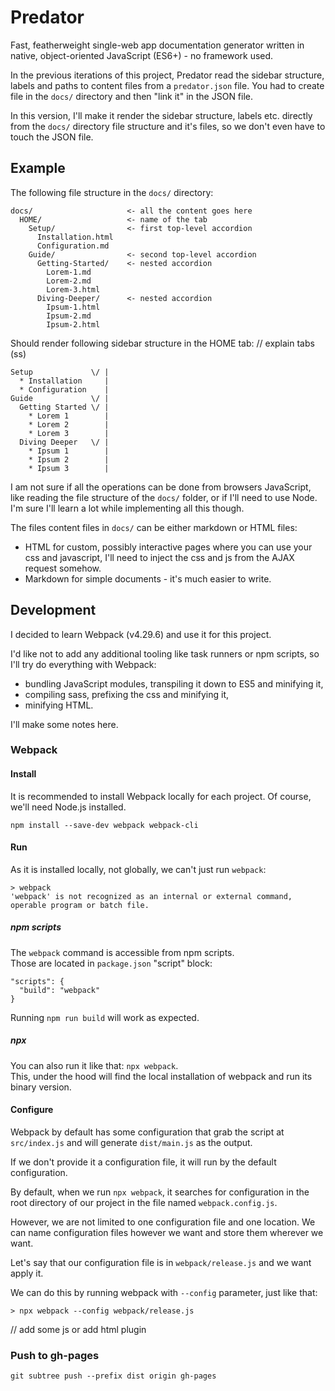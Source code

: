 # Predator
Fast, featherweight single-web app documentation generator written in native, object-oriented JavaScript (ES6+) - no framework used.   
     
In the previous iterations of this project, Predator read the sidebar structure, labels and paths to content files from a `predator.json` file. You had to create file in the `docs/` directory and then "link it" in the JSON file.   
    
In this version, I'll make it render the sidebar structure, labels etc. directly from the `docs/` directory file structure and it's files, so we don't even have to touch the JSON file.   

## Example
The following file structure in the `docs/` directory:
```
docs/                     <- all the content goes here        
  HOME/                   <- name of the tab
    Setup/                <- first top-level accordion
      Installation.html
      Configuration.md
    Guide/                <- second top-level accordion
      Getting-Started/    <- nested accordion
        Lorem-1.md
        Lorem-2.md
        Lorem-3.html
      Diving-Deeper/      <- nested accordion
        Ipsum-1.html
        Ipsum-2.md
        Ipsum-2.html
```
Should render following sidebar structure in the HOME tab: // explain tabs (ss)
```
Setup             \/ |
  * Installation     |
  * Configuration    |
Guide             \/ |
  Getting Started \/ |
    * Lorem 1        |
    * Lorem 2        |
    * Lorem 3        |
  Diving Deeper   \/ |
    * Ipsum 1        |
    * Ipsum 2        |
    * Ipsum 3        |
```

I am not sure if all the operations can be done from browsers JavaScript, like reading the file structure of the `docs/` folder, or if I'll need to use Node. I'm sure I'll learn a lot while implementing all this though.
   
The files content files in `docs/` can be either markdown or HTML files:
- HTML for custom, possibly interactive pages where you can use your css and javascript, I'll need to inject the css and js from the AJAX request somehow.
- Markdown for simple documents - it's much easier to write.




## Development
I decided to learn Webpack (v4.29.6) and use it for this project.   
   
I'd like not to add any additional tooling like task runners or npm scripts, so I'll try do everything with Webpack:
- bundling JavaScript modules, transpiling it down to ES5 and minifying it,
- compiling sass, prefixing the css and minifying it,
- minifying HTML.
   
I'll make some notes here.   

### Webpack

#### Install
It is recommended to install Webpack locally for each project. Of course, we'll need Node.js installed.
```
npm install --save-dev webpack webpack-cli
```

#### Run
As it is installed locally, not globally, we can't just run `webpack`:
```
> webpack
'webpack' is not recognized as an internal or external command,
operable program or batch file.
```

##### npm scripts
The `webpack` command is accessible from npm scripts.   
Those are located in `package.json` "script" block:
```
"scripts": {
  "build": "webpack"
}
```
Running `npm run build` will work as expected.

##### npx
You can also run it like that: `npx webpack`.   
This, under the hood will find the local installation of webpack and run its binary version.   


#### Configure
Webpack by default has some configuration that grab the script at `src/index.js` and will generate `dist/main.js` as the output.   

If we don't provide it a configuration file, it will run by the default configuration.   

By default, when we run `npx webpack`, it searches for configuration in the root directory of our project in the file named `webpack.config.js`.

However, we are not limited to one configuration file and one location. We can name configuration files however we want and store them wherever we want.

Let's say that our configuration file is in `webpack/release.js` and we want apply it.   

We can do this by running webpack with `--config` parameter, just like that:
```
> npx webpack --config webpack/release.js
```
// add some js or add html plugin



### Push to gh-pages
```
git subtree push --prefix dist origin gh-pages
```